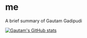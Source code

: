 # me
A brief summary of Gautam Gadipudi

[![Gautam's GitHub stats](https://github-readme-stats.vercel.app/api?username=gautamgadipudi)](https://github.com/anuraghazra/github-readme-stats)
